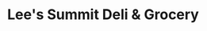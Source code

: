 ---
title: "Lee's Summit Deli & Grocery"
url: /snoqualmie/lees-summit-deli-and-grocery/
shop: convenience
---